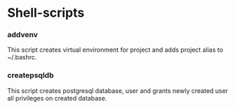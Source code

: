 # Shell-scripts

### addvenv
This script creates virtual environment for project and adds project alias to ~/.bashrc.


### createpsqldb
This script creates postgresql database, user and grants newly created user all privileges on created database.
